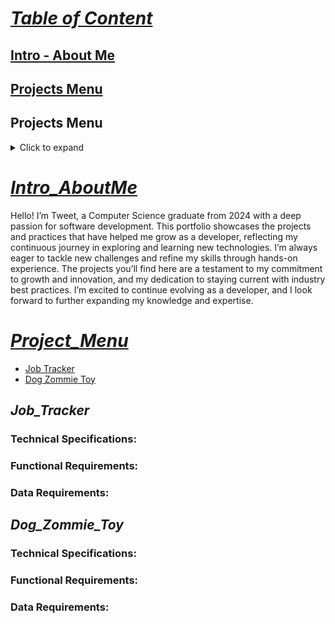 # <ins>***Table of Content***</ins>
## [Intro - About Me](#Intro_AboutMe)
## [Projects Menu](#Project_Menu)
## Projects Menu

<details>
  <summary>Click to expand</summary>
  <ul>
    <li><a href="#Job_Tracker">Job Tracker</a></li>
    <li><a href="#Dog_Zommie_Toy">Dog Zommie Toy</a></li>
  </ul>
</details>


# <ins>***Intro_AboutMe***</ins>
  Hello! I’m Tweet, a Computer Science graduate from 2024 with a deep passion for software development. This portfolio showcases the projects and practices that have helped me grow as a developer, reflecting my continuous journey in exploring and learning new technologies. I’m always eager to tackle new challenges and refine my skills through hands-on experience. The projects you’ll find here are a testament to my commitment to growth and innovation, and my dedication to staying current with industry best practices. I’m excited to continue evolving as a developer, and I look forward to further expanding my knowledge and expertise.

# <ins>***Project_Menu***</ins>
* [Job Tracker](#Job_Tracker)
* [Dog Zommie Toy](#Dog_Zommie_Toy)


## ***Job_Tracker***
### Technical Specifications:
### Functional Requirements:
### Data Requirements:

## ***Dog_Zommie_Toy***
### Technical Specifications:
### Functional Requirements:
### Data Requirements:




